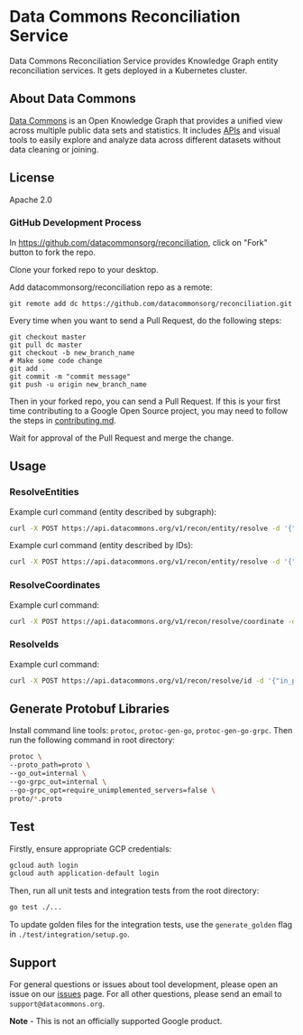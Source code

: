 # Data Commons Reconciliation Service

Data Commons Reconciliation Service provides Knowledge Graph entity reconciliation services. It gets deployed in a Kubernetes cluster.

## About Data Commons

[Data Commons](https://datacommons.org/) is an Open Knowledge Graph that
provides a unified view across multiple public data sets and statistics. It
includes [APIs](https://docs.datacommons.org/api/) and visual tools to easily
explore and analyze data across different datasets without data cleaning or
joining.

## License

Apache 2.0

### GitHub Development Process

In <https://github.com/datacommonsorg/reconciliation>, click on "Fork" button to fork the
repo.

Clone your forked repo to your desktop.

Add datacommonsorg/reconciliation repo as a remote:

```shell
git remote add dc https://github.com/datacommonsorg/reconciliation.git
```

Every time when you want to send a Pull Request, do the following steps:

```shell
git checkout master
git pull dc master
git checkout -b new_branch_name
# Make some code change
git add .
git commit -m "commit message"
git push -u origin new_branch_name
```

Then in your forked repo, you can send a Pull Request. If this is your first
time contributing to a Google Open Source project, you may need to follow the
steps in [contributing.md](contributing.md).

Wait for approval of the Pull Request and merge the change.

## Usage

### ResolveEntities

Example curl command (entity described by subgraph):

```bash
curl -X POST https://api.datacommons.org/v1/recon/entity/resolve -d '{"entities":{"source_id":"newId/SantaClaraCountyId","sub_graph":{"nodes":{"newId/SantaClaraCountyId":{"pvs":{"wikidataId":{"typed_values":{"type":"TEXT","value":"Q110739"}}}}}}}}'
```

Example curl command (entity described by IDs):

```bash
curl -X POST https://api.datacommons.org/v1/recon/entity/resolve -d '{"entities":{"source_id":"newId/SantaClaraCountyId","entity_ids":{"ids":{"prop":"geoId","val":"06085"}}}}'
```

### ResolveCoordinates

Example curl command: 

```bash
curl -X POST https://api.datacommons.org/v1/recon/resolve/coordinate -d '{"coordinates": [{"latitude":"37.42","longitude":"-122.08"},{"latitude":"32.41","longitude":"-102.11"}]}'
```

### ResolveIds

Example curl command: 

```bash
curl -X POST https://api.datacommons.org/v1/recon/resolve/id -d '{"in_prop":"wikidataId","out_prop":"dcid","ids":["Q110739","Q30"]}'
```

## Generate Protobuf Libraries

Install command line tools: `protoc`, `protoc-gen-go`, `protoc-gen-go-grpc`. Then run the following command in root directory:

```bash
protoc \
--proto_path=proto \
--go_out=internal \
--go-grpc_out=internal \
--go-grpc_opt=require_unimplemented_servers=false \
proto/*.proto
```

## Test

Firstly, ensure appropriate GCP credentials:

```bash
gcloud auth login
gcloud auth application-default login
```

Then, run all unit tests and integration tests from the root directory:

```bash
go test ./...
```

To update golden files for the integration tests, use the `generate_golden` flag in `./test/integration/setup.go`.

## Support

For general questions or issues about tool development, please open an issue
on our [issues](https://github.com/datacommonsorg/reconciliation/issues) page. For all
other questions, please send an email to `support@datacommons.org`.

**Note** - This is not an officially supported Google product.
